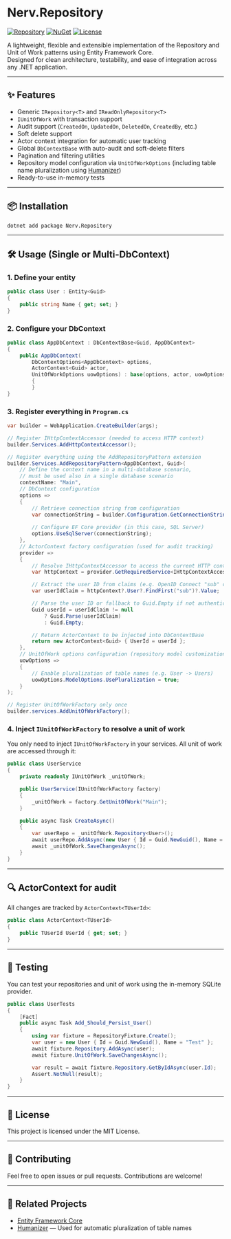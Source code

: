# Nerv.Repository

[![Repository](https://img.shields.io/badge/code-GitHub-blue.svg)](https://github.com/dev-github-main/Nerv.Repository)
[![NuGet](https://img.shields.io/nuget/v/Nerv.Repository.svg)](https://www.nuget.org/packages/Nerv.Repository/)
[![License](https://img.shields.io/badge/license-MIT-blue.svg)](LICENSE)

A lightweight, flexible and extensible implementation of the Repository and Unit of Work patterns using Entity Framework Core.  
Designed for clean architecture, testability, and ease of integration across any .NET application.

---

## ✨ Features

- Generic `IRepository<T>` and `IReadOnlyRepository<T>`
- `IUnitOfWork` with transaction support
- Audit support (`CreatedOn`, `UpdatedOn`, `DeletedOn`, `CreatedBy`, etc.)
- Soft delete support
- Actor context integration for automatic user tracking
- Global `DbContextBase` with auto-audit and soft-delete filters
- Pagination and filtering utilities
- Repository model configuration via `UnitOfWorkOptions` (including table name pluralization using [Humanizer](https://github.com/Humanizr/Humanizer))
- Ready-to-use in-memory tests

---

## 📦 Installation

```bash
dotnet add package Nerv.Repository
```

---

## 🛠️ Usage (Single or Multi-DbContext)

### 1. Define your entity
```csharp
public class User : Entity<Guid>
{
    public string Name { get; set; }
}
```

### 2. Configure your DbContext
```csharp
public class AppDbContext : DbContextBase<Guid, AppDbContext>
{
    public AppDbContext(
        DbContextOptions<AppDbContext> options,
        ActorContext<Guid> actor,
        UnitOfWorkOptions uowOptions) : base(options, actor, uowOptions)
        {
        }
}
```

### 3. Register everything in `Program.cs`

```csharp
var builder = WebApplication.CreateBuilder(args);

// Register IHttpContextAccessor (needed to access HTTP context)
builder.Services.AddHttpContextAccessor();

// Register everything using the AddRepositoryPattern extension
builder.Services.AddRepositoryPattern<AppDbContext, Guid>(
    // Define the context name in a multi-database scenario,
    // must be used also in a single database scenario
    contextName: "Main",
    // DbContext configuration
    options =>
    {
        // Retrieve connection string from configuration
        var connectionString = builder.Configuration.GetConnectionString("DefaultConnection");
        
        // Configure EF Core provider (in this case, SQL Server)
        options.UseSqlServer(connectionString);
    },
    // ActorContext factory configuration (used for audit tracking)
    provider =>
    {
        // Resolve IHttpContextAccessor to access the current HTTP context
        var httpContext = provider.GetRequiredService<IHttpContextAccessor>()?.HttpContext;

        // Extract the user ID from claims (e.g. OpenID Connect "sub" claim)
        var userIdClaim = httpContext?.User?.FindFirst("sub")?.Value;

        // Parse the user ID or fallback to Guid.Empty if not authenticated
        Guid userId = userIdClaim != null 
            ? Guid.Parse(userIdClaim)
            : Guid.Empty;

        // Return ActorContext to be injected into DbContextBase
        return new ActorContext<Guid> { UserId = userId };
    },
    // UnitOfWork options configuration (repository model customization)
    uowOptions =>
    {
        // Enable pluralization of table names (e.g. User -> Users)
        uowOptions.ModelOptions.UsePluralization = true;
    }
);

// Register UnitOfWorkFactory only once
builder.services.AddUnitOfWorkFactory();
```

### 4. Inject `IUnitOfWorkFactory` to resolve a unit of work
You only need to inject `IUnitOfWorkFactory` in your services. All unit of work are accessed through it:

```csharp
public class UserService
{
    private readonly IUnitOfWork _unitOfWork;

    public UserService(IUnitOfWorkFactory factory)
    {
        _unitOfWork = factory.GetUnitOfWork("Main");
    }

    public async Task CreateAsync()
    {
        var userRepo = _unitOfWork.Repository<User>();
        await userRepo.AddAsync(new User { Id = Guid.NewGuid(), Name = "Test" });
        await _unitOfWork.SaveChangesAsync();
    }
}
```

---

## 🔍 ActorContext for audit
All changes are tracked by `ActorContext<TUserId>`:

```csharp
public class ActorContext<TUserId>
{
    public TUserId UserId { get; set; }
}
```

---

## 🧪 Testing

You can test your repositories and unit of work using the in-memory SQLite provider.

```csharp
public class UserTests
{
    [Fact]
    public async Task Add_Should_Persist_User()
    {
        using var fixture = RepositoryFixture.Create();
        var user = new User { Id = Guid.NewGuid(), Name = "Test" };
        await fixture.Repository.AddAsync(user);
        await fixture.UnitOfWork.SaveChangesAsync();

        var result = await fixture.Repository.GetByIdAsync(user.Id);
        Assert.NotNull(result);
    }
}
```

---

## 📄 License

This project is licensed under the MIT License.

---

## 🤝 Contributing

Feel free to open issues or pull requests. Contributions are welcome!

---

## 🔗 Related Projects

- [Entity Framework Core](https://docs.microsoft.com/en-us/ef/core/)
- [Humanizer](https://github.com/Humanizr/Humanizer) — Used for automatic pluralization of table names